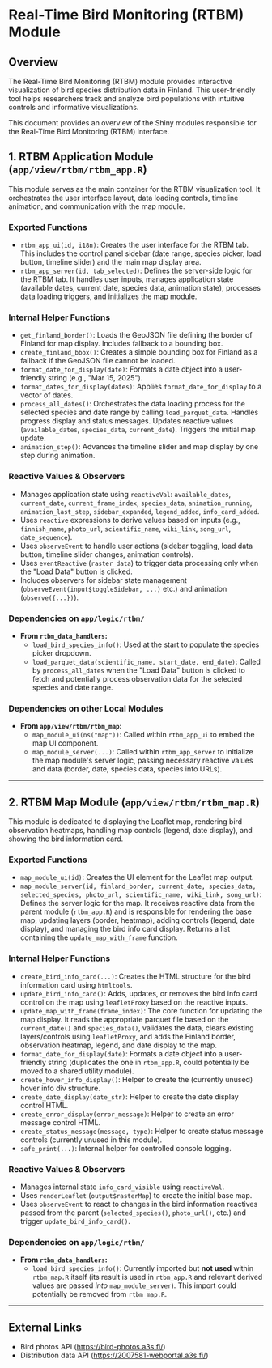 # Real-Time Bird Monitoring (RTBM) Module

## Overview

The Real-Time Bird Monitoring (RTBM) module provides interactive visualization of bird species distribution data in Finland. This user-friendly tool helps researchers track and analyze bird populations with intuitive controls and informative visualizations.

This document provides an overview of the Shiny modules responsible for the Real-Time Bird Monitoring (RTBM) interface.

## 1. RTBM Application Module (`app/view/rtbm/rtbm_app.R`)

This module serves as the main container for the RTBM visualization tool. It orchestrates the user interface layout, data loading controls, timeline animation, and communication with the map module.

### Exported Functions

*   `rtbm_app_ui(id, i18n)`: Creates the user interface for the RTBM tab. This includes the control panel sidebar (date range, species picker, load button, timeline slider) and the main map display area.
*   `rtbm_app_server(id, tab_selected)`: Defines the server-side logic for the RTBM tab. It handles user inputs, manages application state (available dates, current date, species data, animation state), processes data loading triggers, and initializes the map module.

### Internal Helper Functions

*   `get_finland_border()`: Loads the GeoJSON file defining the border of Finland for map display. Includes fallback to a bounding box.
*   `create_finland_bbox()`: Creates a simple bounding box for Finland as a fallback if the GeoJSON file cannot be loaded.
*   `format_date_for_display(date)`: Formats a date object into a user-friendly string (e.g., "Mar 15, 2025").
*   `format_dates_for_display(dates)`: Applies `format_date_for_display` to a vector of dates.
*   `process_all_dates()`: Orchestrates the data loading process for the selected species and date range by calling `load_parquet_data`. Handles progress display and status messages. Updates reactive values (`available_dates`, `species_data`, `current_date`). Triggers the initial map update.
*   `animation_step()`: Advances the timeline slider and map display by one step during animation.

### Reactive Values & Observers

*   Manages application state using `reactiveVal`: `available_dates`, `current_date`, `current_frame_index`, `species_data`, `animation_running`, `animation_last_step`, `sidebar_expanded`, `legend_added`, `info_card_added`.
*   Uses `reactive` expressions to derive values based on inputs (e.g., `finnish_name`, `photo_url`, `scientific_name`, `wiki_link`, `song_url`, `date_sequence`).
*   Uses `observeEvent` to handle user actions (sidebar toggling, load data button, timeline slider changes, animation controls).
*   Uses `eventReactive` (`raster_data`) to trigger data processing only when the "Load Data" button is clicked.
*   Includes observers for sidebar state management (`observeEvent(input$toggleSidebar, ...)` etc.) and animation (`observe({...})`).

### Dependencies on `app/logic/rtbm/`

*   **From `rtbm_data_handlers`:**
    *   `load_bird_species_info()`: Used at the start to populate the species picker dropdown.
    *   `load_parquet_data(scientific_name, start_date, end_date)`: Called by `process_all_dates` when the "Load Data" button is clicked to fetch and potentially process observation data for the selected species and date range.

### Dependencies on other Local Modules

*   **From `app/view/rtbm/rtbm_map`:**
    *   `map_module_ui(ns("map"))`: Called within `rtbm_app_ui` to embed the map UI component.
    *   `map_module_server(...)`: Called within `rtbm_app_server` to initialize the map module's server logic, passing necessary reactive values and data (border, date, species data, species info URLs).

---

## 2. RTBM Map Module (`app/view/rtbm/rtbm_map.R`)

This module is dedicated to displaying the Leaflet map, rendering bird observation heatmaps, handling map controls (legend, date display), and showing the bird information card.

### Exported Functions

*   `map_module_ui(id)`: Creates the UI element for the Leaflet map output.
*   `map_module_server(id, finland_border, current_date, species_data, selected_species, photo_url, scientific_name, wiki_link, song_url)`: Defines the server logic for the map. It receives reactive data from the parent module (`rtbm_app.R`) and is responsible for rendering the base map, updating layers (border, heatmap), adding controls (legend, date display), and managing the bird info card display. Returns a list containing the `update_map_with_frame` function.

### Internal Helper Functions

*   `create_bird_info_card(...)`: Creates the HTML structure for the bird information card using `htmltools`.
*   `update_bird_info_card()`: Adds, updates, or removes the bird info card control on the map using `leafletProxy` based on the reactive inputs.
*   `update_map_with_frame(frame_index)`: The core function for updating the map display. It reads the appropriate parquet file based on the `current_date()` and `species_data()`, validates the data, clears existing layers/controls using `leafletProxy`, and adds the Finland border, observation heatmap, legend, and date display to the map.
*   `format_date_for_display(date)`: Formats a date object into a user-friendly string (duplicates the one in `rtbm_app.R`, could potentially be moved to a shared utility module).
*   `create_hover_info_display()`: Helper to create the (currently unused) hover info div structure.
*   `create_date_display(date_str)`: Helper to create the date display control HTML.
*   `create_error_display(error_message)`: Helper to create an error message control HTML.
*   `create_status_message(message, type)`: Helper to create status message controls (currently unused in this module).
*   `safe_print(...)`: Internal helper for controlled console logging.

### Reactive Values & Observers

*   Manages internal state `info_card_visible` using `reactiveVal`.
*   Uses `renderLeaflet` (`output$rasterMap`) to create the initial base map.
*   Uses `observeEvent` to react to changes in the bird information reactives passed from the parent (`selected_species()`, `photo_url()`, etc.) and trigger `update_bird_info_card()`.

### Dependencies on `app/logic/rtbm/`

*   **From `rtbm_data_handlers`:**
    *   `load_bird_species_info()`: Currently imported but **not used** within `rtbm_map.R` itself (its result is used in `rtbm_app.R` and relevant derived values are passed *into* `map_module_server`). This import could potentially be removed from `rtbm_map.R`.

---
## External Links
- Bird photos API (https://bird-photos.a3s.fi/)
- Distribution data API (https://2007581-webportal.a3s.fi/)
